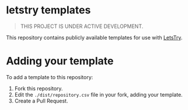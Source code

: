 # letstry templates

> THIS PROJECT IS UNDER ACTIVE DEVELOPMENT.

This repository contains publicly available templates for use with [LetsTry](https://github.com/letstrygo/letstry).

# Adding your template

To add a template to this repository:

1. Fork this repository.
2. Edit the `./dist/repository.csv` file in your fork, adding your template.
3. Create a Pull Request.